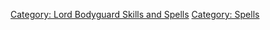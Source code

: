 [Category: Lord Bodyguard Skills and
Spells](Category:_Lord_Bodyguard_Skills_and_Spells "wikilink")
[Category: Spells](Category:_Spells "wikilink")
